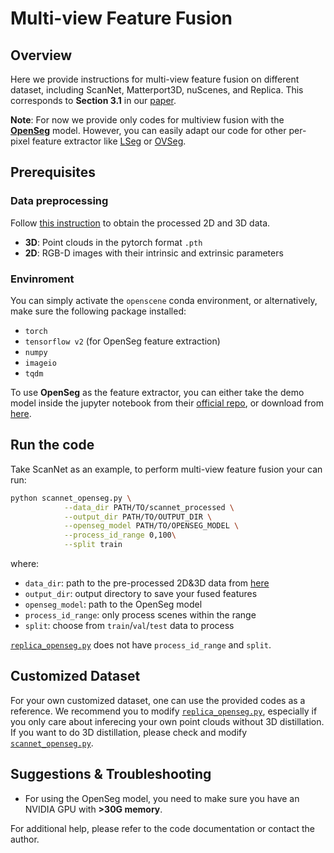 # Multi-view Feature Fusion

## Overview

Here we provide instructions for multi-view feature fusion on different dataset, including ScanNet, Matterport3D, nuScenes, and Replica. This corresponds to **Section 3.1** in our [paper](https://arxiv.org/abs/2211.15654).

**Note**: For now we provide only codes for multiview fusion with the **[OpenSeg](https://github.com/tensorflow/tpu/tree/master/models/official/detection/projects/openseg)** model. However, you can easily adapt our code for other per-pixel feature extractor like [LSeg](https://github.com/isl-org/lang-seg) or [OVSeg](https://github.com/facebookresearch/ov-seg).


## Prerequisites

### Data preprocessing
Follow [this instruction](../preprocess/README.md) to obtain the processed 2D and 3D data.
- **3D**: Point clouds in the pytorch format `.pth`
- **2D**: RGB-D images with their intrinsic and extrinsic parameters

### Envinroment
You can simply activate the `openscene` conda environment, or alternatively, make sure the following package installed:
- `torch`
- `tensorflow v2` (for OpenSeg feature extraction)
- `numpy`
- `imageio`
- `tqdm`

To use **OpenSeg** as the feature extractor, you can either take the demo model inside the jupyter notebook from their [official repo](https://github.com/tensorflow/tpu/tree/master/models/official/detection/projects/openseg), or download from [here](https://drive.google.com/file/d/1DgyH-1124Mo8p6IUJ-ikAiwVZDDfteak/view?usp=sharing).

## Run the code

Take ScanNet as an example, to perform multi-view feature fusion your can run:
```bash
python scannet_openseg.py \
            --data_dir PATH/TO/scannet_processed \
            --output_dir PATH/TO/OUTPUT_DIR \
            --openseg_model PATH/TO/OPENSEG_MODEL \
            --process_id_range 0,100\
            --split train
```

where:
- `data_dir`: path to the pre-processed 2D&3D data from [here](../../openscene#datasets)
- `output_dir`: output directory to save your fused features
- `openseg_model`: path to the OpenSeg model
- `process_id_range`: only process scenes within the range
- `split`: choose from `train`/`val`/`test` data to process

[`replica_openseg.py`](./replica_openseg.py) does not have `process_id_range` and `split`.

## Customized Dataset
For your own customized dataset, one can use the provided codes as a reference. We recommend you to modify [`replica_openseg.py`](./replica_openseg.py), especially if you only care about inferecing your own point clouds without 3D distillation. If you want to do 3D distillation, please check and modify [`scannet_openseg.py`](./scannet_openseg.py).


## Suggestions & Troubleshooting

- For using the OpenSeg model, you need to make sure you have an NVIDIA GPU with **>30G memory**.

For additional help, please refer to the code documentation or contact the author.